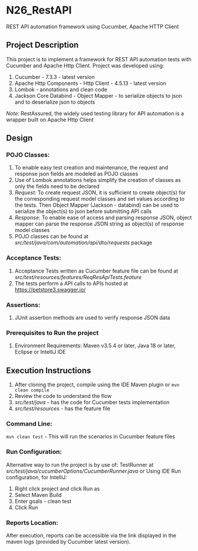 # N26_RestAPI
REST API automation framework using Cucumber, Apache HTTP Client

## Project Description
This project is to implement a framework for REST API automation tests with Cucumber and Apache Http Client. Project was developed using:
1. Cucumber - 7.3.3 - latest version
2. Apache Http Components - Http Client - 4.5.13 - latest version
3. Lombok - annotations and clean code
4. Jackson Core Databind - Object Mapper - to serialize objects to json and to deserialize json to objects

_Note:_ RestAssured, the widely used testing library for API automation is a wrapper built on Apache Http Client
## Design

### POJO Classes:
1. To enable easy test creation and maintenance, the request and response json fields are modeled as POJO classes
2. Use of Lombok annotations helps simplify the creation of classes as only the fields need to be declared
3. _Request:_ To create request JSON, it is sufficient to create object(s) for the corresponding request model classes and set values according to the tests. Then Object Mapper (Jackson - databind) can be used to serialize the object(s) to json before submitting API calls
4. _Response:_ To enable ease of access and parsing response JSON, object mapper can parse the response JSON string as object(s) of response model classes
2. POJO classes can be found at _src/test/java/com/automation/api/dto/requests_ package

### Acceptance Tests:
1. Acceptance Tests written as Cucumber feature file can be found at _src/test/resources/features/ReqResApiTests.feature_
2. The tests perform a API calls to APIs hosted at https://petstore3.swagger.io/

### Assertions:
1. JUnit assertion methods are used to verify response JSON data

### Prerequisites to Run the project
1. Environment Requirements: Maven v3.5.4 or later, Java 18 or later, Eclipse or IntelliJ IDE

## Execution Instructions
1. After cloning the project, compile using the IDE Maven plugin or `mvn clean compile`
2. Review the code to understand the flow
3. _src/test/java_ - has the code for Cucumber tests implementation
5. _src/test/resources_ - has the feature file

### Command Line:

`mvn clean test` - This will run the scenarios in Cucumber feature files

### Run Configuration:

Alternative way to run the project is by use of:
TestRunner at _src/test/java/cucumberOptions/CucumberRunner.java_ or
Using IDE Run configuration, for IntelliJ:

1. Right click project and click Run as
2. Select Maven Build
3. Enter goals - clean test
4. Click Run

### Reports Location:
After execution, reports can be accessible via the link displayed in the maven logs (provided by Cucumber latest version).

